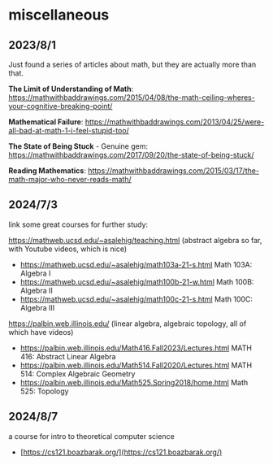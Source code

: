 # miscellaneous

## 2023/8/1
Just found a series of articles about math, but they are actually more than that.

**The Limit of Understanding of Math**: https://mathwithbaddrawings.com/2015/04/08/the-math-ceiling-wheres-your-cognitive-breaking-point/

**Mathematical Failure**: https://mathwithbaddrawings.com/2013/04/25/were-all-bad-at-math-1-i-feel-stupid-too/

**The State of Being Stuck** - Genuine gem: https://mathwithbaddrawings.com/2017/09/20/the-state-of-being-stuck/

**Reading Mathematics**: https://mathwithbaddrawings.com/2015/03/17/the-math-major-who-never-reads-math/

## 2024/7/3
link some great courses for further study:

https://mathweb.ucsd.edu/~asalehig/teaching.html  (abstract algebra so far, with Youtube videos, which is nice)
* https://mathweb.ucsd.edu/~asalehig/math103a-21-s.html  Math 103A: Algebra I
* https://mathweb.ucsd.edu/~asalehig/math100b-21-w.html  Math 100B: Algebra II
* https://mathweb.ucsd.edu/~asalehig/math100c-21-s.html  Math 100C: Algebra III

https://palbin.web.illinois.edu/  (linear algebra, algebraic topology, all of which have videos)
* https://palbin.web.illinois.edu/Math416.Fall2023/Lectures.html MATH 416: Abstract Linear Algebra
* https://palbin.web.illinois.edu/Math514.Fall2020/Lectures.html MATH 514: Complex Algebraic Geometry
* https://palbin.web.illinois.edu/Math525.Spring2018/home.html Math 525: Topology

## 2024/8/7
a course for intro to theoretical computer science
* [https://cs121.boazbarak.org/](https://cs121.boazbarak.org/)

